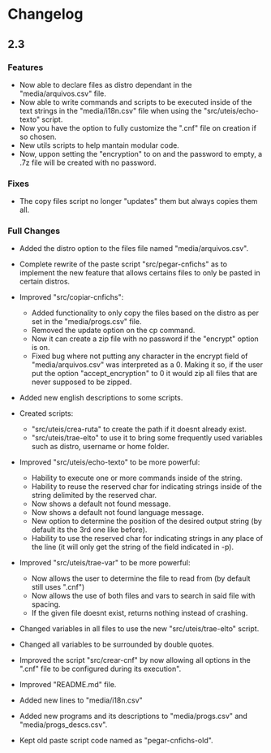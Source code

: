 [//]: # ( -*- coding: utf-8 -*- )
[//]: # ( ------------------------------------------------------------------------------ )
[//]: # (+ Autor:  	Ran# )
[//]: # (+ Creado: 	2022/10/2 )
[//]: # (+ Editado:	2022/11/01 16:37:48.151414 )
[//]: # ( ------------------------------------------------------------------------------ )

# Changelog

## 2.3

### Features

- Now able to declare files as distro dependant in the "media/arquivos.csv" file.
- Now able to write commands and scripts to be executed inside of the text strings in the "media/i18n.csv" file when using the "src/uteis/echo-texto" script.
- Now you have the option to fully customize the ".cnf" file on creation if so chosen.
- New utils scripts to help mantain modular code.
- Now, uppon setting the "encryption" to on and the password to empty, a .7z file will be created with no password.

### Fixes

- The copy files script no longer "updates" them but always copies them all.

### Full Changes

- Added the distro option to the files file named "media/arquivos.csv".
- Complete rewrite of the paste script "src/pegar-cnfichs" as to implement the new feature that allows certains files to only be pasted in certain distros.
- Improved "src/copiar-cnfichs":
    - Added functionality to only copy the files based on the distro as per set in the "media/progs.csv" file.
    - Removed the update option on the cp command.
    - Now it can create a zip file with no password if the "encrypt" option is on.
    - Fixed bug where not putting any character in the encrypt field of "media/arquivos.csv" was interpreted as a 0. Making it so, if the user put the option "accept\_encryption" to 0 it would zip all files that are never supposed to be zipped.
- Added new english descriptions to some scripts.
- Created scripts:
    - "src/uteis/crea-ruta" to create the path if it doesnt already exist.
    - "src/uteis/trae-elto" to use it to bring some frequently used variables such as distro, username or home folder.
- Improved "src/uteis/echo-texto" to be more powerful:
    - Hability to execute one or more commands inside of the string.
    - Hability to reuse the reserved char for indicating strings inside of the string delimited by the reserved char.
    - Now shows a default not found message.
    - Now shows a default not found language message.
    - New option to determine the position of the desired output string (by default its the 3rd one like before).
    - Hability to use the reserved char for indicating strings in any place of the line (it will only get the string of the field indicated in -p).
- Improved "src/uteis/trae-var" to be more powerful:
    - Now allows the user to determine the file to read from (by default still uses ".cnf")
    - Now allows the use of both files and vars to search in said file with spacing.
    - If the given file doesnt exist, returns nothing instead of crashing.
- Changed variables in all files to use the new "src/uteis/trae-elto" script.
- Changed all variables to be surrounded by double quotes.
- Improved the script "src/crear-cnf" by now allowing all options in the ".cnf" file to be configured during its execution".

- Improved "README.md" file.
- Added new lines to "media/i18n.csv"
- Added new programs and its descriptions to "media/progs.csv" and "media/progs_descs.csv".

- Kept old paste script code named as "pegar-cnfichs-old".
